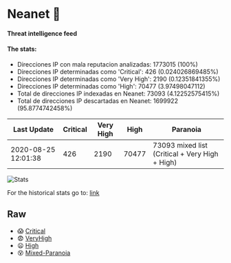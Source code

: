 # Neanet :hocho:
#### Threat intelligence feed
#### The stats:

- Direcciones IP con mala reputacion analizadas: 1773015 (100%)
- Direcciones IP determinadas como 'Critical':  426 (0.024026869485%)
- Direcciones IP determinadas como 'Very High':  2190 (0.12351841355%)
- Direcciones IP determinadas como 'High':  70477 (3.97498047112)
- Total de direcciones IP indexadas en Neanet:  73093 (4.12252575415%)
- Total de direcciones IP descartadas en Neanet:  1699922 (95.8774742458%)

| Last Update | Critical | Very High | High | Paranoia |
| --- | --- | --- | --- | --- |
| 2020-08-25 12:01:38 | 426 | 2190 | 70477 | 73093 mixed list (Critical + Very High + High)|

![Stats](https://docs.google.com/spreadsheets/d/e/2PACX-1vSnaNMIXVabIpDJjufMlzH7poXnshF3mgd8Is1g9ytUEzVsP5my4Trn8f-xkoLLQ38xpL3HtmUexLo6/pubchart?oid=501124687&format=image)

For the historical stats go to: [link](/stats.csv)
## Raw
- :scream: [Critical](https://raw.githubusercontent.com/JavaGarcia/Neanet/master/blacklists/neanet_critical.txt)
- :fearful: [VeryHigh](https://raw.githubusercontent.com/JavaGarcia/Neanet/master/blacklists/neanet_veryHigh.txtt)
- :frowning: [High](https://raw.githubusercontent.com/JavaGarcia/Neanet/master/blacklists/neanet_high.txt)
- :dizzy_face: [Mixed-Paranoia](https://raw.githubusercontent.com/JavaGarcia/Neanet/master/blacklists/neanet_all.txt)






















































































































































































































































































































































































































































